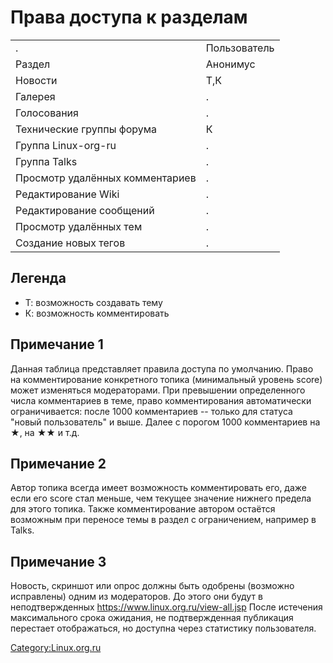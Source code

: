 # Права доступа к разделам

|                                 |              |
| ------------------------------- | ------------ |
| .                               | Пользователь |
| Раздел                          | Анонимус     |
| Новости                         | Т,К          |
| Галерея                         | .            |
| Голосования                     | .            |
| Технические группы форума       | К            |
| Группа Linux-org-ru             | .            |
| Группа Talks                    | .            |
| Просмотр удалённых комментариев | .            |
| Редактирование Wiki             | .            |
| Редактирование сообщений        | .            |
| Просмотр удалённых тем          | .            |
| Создание новых тегов            | .            |

## Легенда

  - Т: возможность создавать тему
  - К: возможность комментировать

## Примечание 1

Данная таблица представляет правила доступа по умолчанию. Право на
комментирование конкретного топика (минимальный уровень score)
может изменяться модераторами. При превышении определенного числа
комментариев в теме, право комментирования автоматически
ограничивается: после 1000 комментариев -- только для
статуса "новый пользователь" и выше. Далее с порогом 1000
комментариев на ★, на ★★ и т.д.

## Примечание 2

Автор топика всегда имеет возможность комментировать его, даже если его
score стал меньше, чем текущее значение нижнего предела для этого
топика. Также комментирование автором остаётся возможным при
переносе темы в раздел с ограничением, например в Talks.

## Примечание 3

Новость, скриншот или опрос должны быть одобрены (возможно исправлены)
одним из модераторов. До этого они будут в неподтвержденных
<https://www.linux.org.ru/view-all.jsp> После истечения максимального
срока ожидания, не подтвержденная публикация перестает отображаться,
но доступна через статистику пользователя.

[Category:Linux.org.ru](Category:Linux.org.ru)